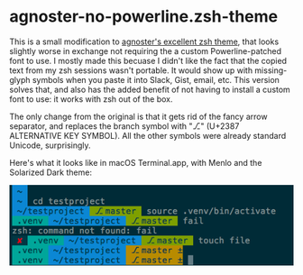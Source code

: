 # agnoster-no-powerline.zsh-theme

This is a small modification to [agnoster's excellent zsh theme](https://github.com/agnoster/agnoster-zsh-theme), that looks slightly worse in exchange not requiring the a custom Powerline-patched font to use. I mostly made this becuase I didn't like the fact that the copied text from my zsh sessions wasn't portable. It would show up with missing-glyph symbols when you paste it into Slack, Gist, email, etc. This version solves that, and also has the added benefit of not having to install a custom font to use: it works with zsh out of the box.

The only change from the original is that it gets rid of the fancy arrow separator, and replaces the branch symbol with "⎇" (U+2387 ALTERNATIVE KEY SYMBOL). All the other symbols were already standard Unicode, surprisingly.

Here's what it looks like in macOS Terminal.app, with Menlo and the Solarized Dark theme:

![screenshot](screenshot.png)
